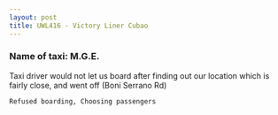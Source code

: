 ```yaml
---
layout: post
title: UWL416 - Victory Liner Cubao
---
```


### Name of taxi: M.G.E.

Taxi driver would not let us board after finding out our location which is fairly close, and went off (Boni Serrano Rd)

```Refused boarding, Choosing passengers```
